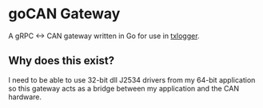 # goCAN Gateway

A gRPC <-> CAN gateway written in Go for use in [txlogger](https://github.com/roffe/txlogger).

## Why does this exist?

I need to be able to use 32-bit dll J2534 drivers from my 64-bit application so this gateway acts as a bridge between my application and the CAN hardware.